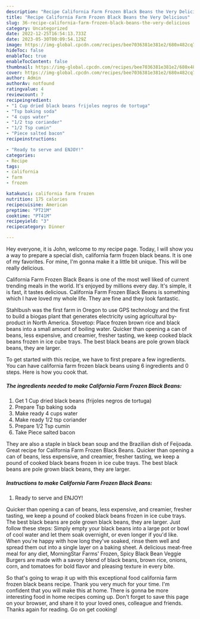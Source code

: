 ```yaml
---
description: "Recipe California Farm Frozen Black Beans the Very Delicious"
title: "Recipe California Farm Frozen Black Beans the Very Delicious"
slug: 36-recipe-california-farm-frozen-black-beans-the-very-delicious
category: Uncategorized
date: 2022-12-25T16:54:13.733Z
date: 2023-05-30T00:09:54.129Z
image: https://img-global.cpcdn.com/recipes/bee7036381e381e2/680x482cq70/california-farm-frozen-black-beans-recipe-main-photo.jpg
hideToc: false
enableToc: true
enableTocContent: false
thumbnail: https://img-global.cpcdn.com/recipes/bee7036381e381e2/680x482cq70/california-farm-frozen-black-beans-recipe-main-photo.jpg
cover: https://img-global.cpcdn.com/recipes/bee7036381e381e2/680x482cq70/california-farm-frozen-black-beans-recipe-main-photo.jpg
author: Admin
authorAv: notfound
ratingvalue: 4
reviewcount: 7
recipeingredient:
- "1 Cup dried black beans frijoles negros de tortuga"
- "Tsp baking soda"
- "4 cups water"
- "1/2 tsp coriander"
- "1/2 Tsp cumin"
- "Piece salted bacon"
recipeinstructions:

- "Ready to serve and ENJOY!"
categories:
- Recipe
tags:
- california
- farm
- frozen

katakunci: california farm frozen 
nutrition: 175 calories
recipecuisine: American
preptime: "PT21M"
cooktime: "PT41M"
recipeyield: "3"
recipecategory: Dinner

---
```



Hey everyone, it is John, welcome to my recipe page. Today, I will show you a way to prepare a special dish, california farm frozen black beans. It is one of my favorites. For mine, I'm gonna make it a little bit unique. This will be really delicious.

California Farm Frozen Black Beans is one of the most well liked of current trending meals in the world. It's enjoyed by millions every day. It's simple, it is fast, it tastes delicious. California Farm Frozen Black Beans is something which I have loved my whole life. They are fine and they look fantastic.

Stahlbush was the first farm in Oregon to use GPS technology and the first to build a biogas plant that generates electricity using agricultural by-product in North America. Stovetop: Place frozen brown rice and black beans into a small amount of boiling water. Quicker than opening a can of beans, less expensive, and creamier, fresher tasting, we keep cooked black beans frozen in ice cube trays. The best black beans are pole grown black beans, they are larger.


To get started with this recipe, we have to first prepare a few ingredients. You can have california farm frozen black beans using 6 ingredients and 0 steps. Here is how you cook that.

<!--inarticleads1-->

##### The ingredients needed to make California Farm Frozen Black Beans:

1. Get 1 Cup dried black beans (frijoles negros de tortuga)
1. Prepare Tsp baking soda
1. Make ready 4 cups water
1. Make ready 1/2 tsp coriander
1. Prepare 1/2 Tsp cumin
1. Take Piece salted bacon


They are also a staple in black bean soup and the Brazilian dish of Feijoada. Great recipe for California Farm Frozen Black Beans. Quicker than opening a can of beans, less expensive, and creamier, fresher tasting, we keep a pound of cooked black beans frozen in ice cube trays. The best black beans are pole grown black beans, they are larger. 

<!--inarticleads2-->

##### Instructions to make California Farm Frozen Black Beans:


1. Ready to serve and ENJOY!

Quicker than opening a can of beans, less expensive, and creamier, fresher tasting, we keep a pound of cooked black beans frozen in ice cube trays. The best black beans are pole grown black beans, they are larger. Just follow these steps: Simply empty your black beans into a large pot or bowl of cool water and let them soak overnight, or even longer if you&#39;d like. When you&#39;re happy with how long they&#39;ve soaked, rinse them well and spread them out into a single layer on a baking sheet. A delicious meat-free meal for any diet, MorningStar Farms&#39; Frozen, Spicy Black Bean Veggie Burgers are made with a savory blend of black beans, brown rice, onions, corn, and tomatoes for bold flavor and pleasing texture in every bite. 

So that's going to wrap it up with this exceptional food california farm frozen black beans recipe. Thank you very much for your time. I'm confident that you will make this at home. There is gonna be more interesting food in home recipes coming up. Don't forget to save this page on your browser, and share it to your loved ones, colleague and friends. Thanks again for reading. Go on get cooking!
